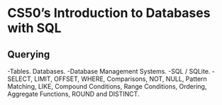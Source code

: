 # CS50’s Introduction to Databases with SQL

## Querying
-Tables. Databases. 
-Database Management Systems. 
-SQL / SQLite.
-SELECT, LIMIT, OFFSET, WHERE, Comparisons, NOT, NULL, Pattern Matching, LIKE, Compound Conditions, Range Conditions, Ordering, Aggregate Functions, ROUND and  DISTINCT.

